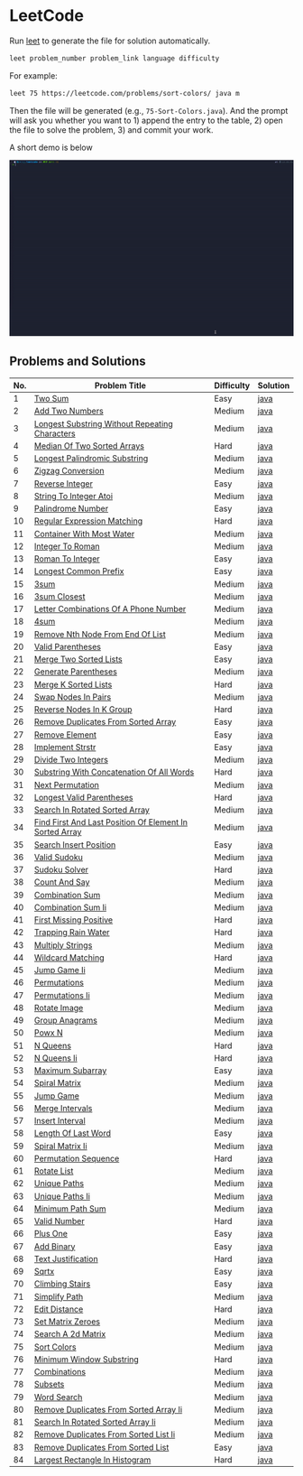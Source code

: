 # LeetCode

Run [leet](./scripts/leet) to generate the file for solution automatically.

```bash
leet problem_number problem_link language difficulty
```

For example:

```bash
leet 75 https://leetcode.com/problems/sort-colors/ java m
```
Then the file will be generated (e.g., `75-Sort-Colors.java`). And the prompt will ask you whether you want to 1) append
the entry to the table, 2) open the file to solve the problem, 3) and commit your work.

A short demo is below

![demo](./scripts/demo.gif)

## Problems and Solutions

| No. | Problem Title | Difficulty | Solution |
|-----|---------------|------------|----------|
| 1 | [Two Sum](https://leetcode.com/problems/two-sum/) | Easy | [java](./algorithms/java/1-Two-Sum/TwoSum.java) |
| 2 | [Add Two Numbers](https://leetcode.com/problems/add-two-numbers/) | Medium | [java](./algorithms/java/2-Add-Two-Numbers/AddTwoNumbers.java) |
| 3 | [Longest Substring Without Repeating Characters](https://leetcode.com/problems/longest-substring-without-repeating-characters/) | Medium | [java](./algorithms/java/3-Longest-Substring-Without-Repeating-Characters/LongestSubstringWithoutRepeatingCharacters.java) |
| 4 | [Median Of Two Sorted Arrays](https://leetcode.com/problems/median-of-two-sorted-arrays/) | Hard | [java](./algorithms/java/4-Median-Of-Two-Sorted-Arrays/MedianOfTwoSortedArrays.java) |
| 5 | [Longest Palindromic Substring](https://leetcode.com/problems/longest-palindromic-substring/) | Medium | [java](./algorithms/java/5-Longest-Palindromic-Substring/LongestPalindromicSubstring.java) |
| 6 | [Zigzag Conversion](https://leetcode.com/problems/zigzag-conversion/) | Medium | [java](./algorithms/java/6-Zigzag-Conversion/ZigzagConversion.java) |
| 7 | [Reverse Integer](https://leetcode.com/problems/reverse-integer/) | Easy | [java](./algorithms/java/7-Reverse-Integer/ReverseInteger.java) |
| 8 | [String To Integer Atoi](https://leetcode.com/problems/string-to-integer-atoi/) | Medium | [java](./algorithms/java/8-String-To-Integer-Atoi/StringToIntegerAtoi.java) |
| 9 | [Palindrome Number](https://leetcode.com/problems/palindrome-number/) | Easy | [java](./algorithms/java/9-Palindrome-Number/PalindromeNumber.java) |
| 10 | [Regular Expression Matching](https://leetcode.com/problems/regular-expression-matching/) | Hard | [java](./algorithms/java/10-Regular-Expression-Matching/RegularExpressionMatching.java) |
| 11 | [Container With Most Water](https://leetcode.com/problems/container-with-most-water/) | Medium | [java](./algorithms/java/11-Container-With-Most-Water/ContainerWithMostWater.java) |
| 12 | [Integer To Roman](https://leetcode.com/problems/integer-to-roman/) | Medium | [java](./algorithms/java/12-Integer-To-Roman/IntegerToRoman.java) |
| 13 | [Roman To Integer](https://leetcode.com/problems/roman-to-integer/) | Easy | [java](./algorithms/java/13-Roman-To-Integer/RomanToInteger.java) |
| 14 | [Longest Common Prefix](https://leetcode.com/problems/longest-common-prefix) | Easy | [java](./algorithms/java/14-Longest-Common-Prefix/LongestCommonPrefix.java) |
| 15 | [3sum](https://leetcode.com/problems/3sum/) | Medium | [java](./algorithms/java/15-3sum/3sum.java) |
| 16 | [3sum Closest](https://leetcode.com/problems/3sum-closest/) | Medium | [java](./algorithms/java/16-3sum-Closest/3sumClosest.java) |
| 17 | [Letter Combinations Of A Phone Number](https://leetcode.com/problems/letter-combinations-of-a-phone-number/) | Medium | [java](./algorithms/java/17-Letter-Combinations-Of-A-Phone-Number/LetterCombinationsOfAPhoneNumber.java) |
| 18 | [4sum](https://leetcode.com/problems/4sum/) | Medium | [java](./algorithms/java/18-4sum/4sum.java) |
| 19 | [Remove Nth Node From End Of List](https://leetcode.com/problems/remove-nth-node-from-end-of-list/) | Medium | [java](./algorithms/java/19-Remove-Nth-Node-From-End-Of-List/RemoveNthNodeFromEndOfList.java) |
| 20 | [Valid Parentheses](https://leetcode.com/problems/valid-parentheses/) | Easy | [java](./algorithms/java/20-Valid-Parentheses/ValidParentheses.java) |
| 21 | [Merge Two Sorted Lists](https://leetcode.com/problems/merge-two-sorted-lists/) | Easy | [java](./algorithms/java/21-Merge-Two-Sorted-Lists/MergeTwoSortedLists.java) |
| 22 | [Generate Parentheses](https://leetcode.com/problems/generate-parentheses/) | Medium | [java](./algorithms/java/22-Generate-Parentheses/GenerateParentheses.java) |
| 23 | [Merge K Sorted Lists](https://leetcode.com/problems/merge-k-sorted-lists/) | Hard | [java](./algorithms/java/23-Merge-K-Sorted-Lists/MergeKSortedLists.java) |
| 24 | [Swap Nodes In Pairs](https://leetcode.com/problems/swap-nodes-in-pairs/) | Medium | [java](./algorithms/java/24-Swap-Nodes-In-Pairs/SwapNodesInPairs.java) |
| 25 | [Reverse Nodes In K Group](https://leetcode.com/problems/reverse-nodes-in-k-group/) | Hard | [java](./algorithms/java/25-Reverse-Nodes-In-K-Group/ReverseNodesInKGroup.java) |
| 26 | [Remove Duplicates From Sorted Array](https://leetcode.com/problems/remove-duplicates-from-sorted-array/) | Easy | [java](./algorithms/java/26-Remove-Duplicates-From-Sorted-Array/RemoveDuplicatesFromSortedArray.java) |
| 27 | [Remove Element](https://leetcode.com/problems/remove-element/) | Easy | [java](./algorithms/java/27-Remove-Element/RemoveElement.java) |
| 28 | [Implement Strstr](https://leetcode.com/problems/implement-strstr/) | Easy | [java](./algorithms/java/28-Implement-Strstr/ImplementStrstr.java) |
| 29 | [Divide Two Integers](https://leetcode.com/problems/divide-two-integers/) | Medium | [java](./algorithms/java/29-Divide-Two-Integers/DivideTwoIntegers.java) |
| 30 | [Substring With Concatenation Of All Words](https://leetcode.com/problems/substring-with-concatenation-of-all-words/) | Hard | [java](./algorithms/java/30-Substring-With-Concatenation-Of-All-Words/SubstringWithConcatenationOfAllWords.java) |
| 31 | [Next Permutation](https://leetcode.com/problems/next-permutation/) | Medium | [java](./algorithms/java/31-Next-Permutation/NextPermutation.java) |
| 32 | [Longest Valid Parentheses](https://leetcode.com/problems/longest-valid-parentheses/) | Hard | [java](./algorithms/java/32-Longest-Valid-Parentheses/LongestValidParentheses.java) |
| 33 | [Search In Rotated Sorted Array](https://leetcode.com/problems/search-in-rotated-sorted-array/) | Medium | [java](./algorithms/java/33-Search-In-Rotated-Sorted-Array/SearchInRotatedSortedArray.java) |
| 34 | [Find First And Last Position Of Element In Sorted Array](https://leetcode.com/problems/find-first-and-last-position-of-element-in-sorted-array/) | Medium | [java](./algorithms/java/34-Find-First-And-Last-Position-Of-Element-In-Sorted-Array/FindFirstAndLastPositionOfElementInSortedArray.java) |
| 35 | [Search Insert Position](https://leetcode.com/problems/search-insert-position/) | Easy | [java](./algorithms/java/35-Search-Insert-Position/SearchInsertPosition.java) |
| 36 | [Valid Sudoku](https://leetcode.com/problems/valid-sudoku/) | Medium | [java](./algorithms/java/36-Valid-Sudoku/ValidSudoku.java) |
| 37 | [Sudoku Solver](https://leetcode.com/problems/sudoku-solver/) | Hard | [java](./algorithms/java/37-Sudoku-Solver/SudokuSolver.java) |
| 38 | [Count And Say](https://leetcode.com/problems/count-and-say/) | Medium | [java](./algorithms/java/38-Count-And-Say/CountAndSay.java) |
| 39 | [Combination Sum](https://leetcode.com/problems/combination-sum/) | Medium | [java](./algorithms/java/39-Combination-Sum/CombinationSum.java) |
| 40 | [Combination Sum Ii](https://leetcode.com/problems/combination-sum-ii/) | Medium | [java](./algorithms/java/40-Combination-Sum-Ii/CombinationSumIi.java) |
| 41 | [First Missing Positive](https://leetcode.com/problems/first-missing-positive/) | Hard | [java](./algorithms/java/41-First-Missing-Positive/FirstMissingPositive.java) |
| 42 | [Trapping Rain Water](https://leetcode.com/problems/trapping-rain-water/) | Hard | [java](./algorithms/java/42-Trapping-Rain-Water/TrappingRainWater.java) |
| 43 | [Multiply Strings](https://leetcode.com/problems/multiply-strings/) | Medium | [java](./algorithms/java/43-Multiply-Strings/MultiplyStrings.java) |
| 44 | [Wildcard Matching](https://leetcode.com/problems/wildcard-matching/) | Hard | [java](./algorithms/java/44-Wildcard-Matching/WildcardMatching.java) |
| 45 | [Jump Game Ii](https://leetcode.com/problems/jump-game-ii/) | Medium | [java](./algorithms/java/45-Jump-Game-Ii/JumpGameIi.java) |
| 46 | [Permutations](https://leetcode.com/problems/permutations/) | Medium | [java](./algorithms/java/46-Permutations/Permutations.java) |
| 47 | [Permutations Ii](https://leetcode.com/problems/permutations-ii/) | Medium | [java](./algorithms/java/47-Permutations-Ii/PermutationsIi.java) |
| 48 | [Rotate Image](https://leetcode.com/problems/rotate-image/solution/) | Medium | [java](./algorithms/java/48-Rotate-Image/RotateImage.java) |
| 49 | [Group Anagrams](https://leetcode.com/problems/group-anagrams/) | Medium | [java](./algorithms/java/49-Group-Anagrams/GroupAnagrams.java) |
| 50 | [Powx N](https://leetcode.com/problems/powx-n/) | Medium | [java](./algorithms/java/50-Powx-N/PowxN.java) |
| 51 | [N Queens](https://leetcode.com/problems/n-queens/) | Hard | [java](./algorithms/java/51-N-Queens/NQueens.java) |
| 52 | [N Queens Ii](https://leetcode.com/problems/n-queens-ii/) | Hard | [java](./algorithms/java/52-N-Queens-Ii/NQueensIi.java) |
| 53 | [Maximum Subarray](https://leetcode.com/problems/maximum-subarray/) | Easy | [java](./algorithms/java/53-Maximum-Subarray/MaximumSubarray.java) |
| 54 | [Spiral Matrix](https://leetcode.com/problems/spiral-matrix/) | Medium | [java](./algorithms/java/54-Spiral-Matrix/SpiralMatrix.java) |
| 55 | [Jump Game](https://leetcode.com/problems/jump-game/) | Medium | [java](./algorithms/java/55-Jump-Game/JumpGame.java) |
| 56 | [Merge Intervals](https://leetcode.com/problems/merge-intervals/) | Medium | [java](./algorithms/java/56-Merge-Intervals/MergeIntervals.java) |
| 57 | [Insert Interval](https://leetcode.com/problems/insert-interval/) | Medium | [java](./algorithms/java/57-Insert-Interval/InsertInterval.java) |
| 58 | [Length Of Last Word](https://leetcode.com/problems/length-of-last-word/) | Easy | [java](./algorithms/java/58-Length-Of-Last-Word/LengthOfLastWord.java) |
| 59 | [Spiral Matrix Ii](https://leetcode.com/problems/spiral-matrix-ii/) | Medium | [java](./algorithms/java/59-Spiral-Matrix-Ii/SpiralMatrixIi.java) |
| 60 | [Permutation Sequence](https://leetcode.com/problems/permutation-sequence/) | Hard | [java](./algorithms/java/60-Permutation-Sequence/PermutationSequence.java) |
| 61 | [Rotate List](https://leetcode.com/problems/rotate-list/) | Medium | [java](./algorithms/java/61-Rotate-List/RotateList.java) |
| 62 | [Unique Paths](https://leetcode.com/problems/unique-paths/) | Medium | [java](./algorithms/java/62-Unique-Paths/UniquePaths.java) |
| 63 | [Unique Paths Ii](https://leetcode.com/problems/unique-paths-ii/) | Medium | [java](./algorithms/java/63-Unique-Paths-Ii/UniquePathsIi.java) |
| 64 | [Minimum Path Sum](https://leetcode.com/problems/minimum-path-sum/) | Medium | [java](./algorithms/java/64-Minimum-Path-Sum/MinimumPathSum.java) |
| 65 | [Valid Number](https://leetcode.com/problems/valid-number/) | Hard | [java](./algorithms/java/65-Valid-Number/ValidNumber.java) |
| 66 | [Plus One](https://leetcode.com/problems/plus-one/) | Easy | [java](./algorithms/java/66-Plus-One/PlusOne.java) |
| 67 | [Add Binary](https://leetcode.com/problems/add-binary/) | Easy | [java](./algorithms/java/67-Add-Binary/AddBinary.java) |
| 68 | [Text Justification](https://leetcode.com/problems/text-justification/) | Hard | [java](./algorithms/java/68-Text-Justification/TextJustification.java) |
| 69 | [Sqrtx](https://leetcode.com/problems/sqrtx/) | Easy | [java](./algorithms/java/69-Sqrtx/Sqrtx.java) |
| 70 | [Climbing Stairs](https://leetcode.com/problems/climbing-stairs/) | Easy | [java](./algorithms/java/70-Climbing-Stairs/ClimbingStairs.java) |
| 71 | [Simplify Path](https://leetcode.com/problems/simplify-path/) | Medium | [java](./algorithms/java/71-Simplify-Path/SimplifyPath.java) |
| 72 | [Edit Distance](https://leetcode.com/problems/edit-distance/) | Hard | [java](./algorithms/java/72-Edit-Distance/EditDistance.java) |
| 73 | [Set Matrix Zeroes](https://leetcode.com/problems/set-matrix-zeroes/) | Medium | [java](./algorithms/java/73-Set-Matrix-Zeroes/SetMatrixZeroes.java) |
| 74 | [Search A 2d Matrix](https://leetcode.com/problems/search-a-2d-matrix/) | Medium | [java](./algorithms/java/74-Search-A-2d-Matrix/SearchA2dMatrix.java) |
| 75 | [Sort Colors](https://leetcode.com/problems/sort-colors/) | Medium | [java](./algorithms/java/75-Sort-Colors/SortColors.java) |
| 76 | [Minimum Window Substring](https://leetcode.com/problems/minimum-window-substring/) | Hard | [java](./algorithms/java/76-Minimum-Window-Substring/MinimumWindowSubstring.java) |
| 77 | [Combinations](https://leetcode.com/problems/combinations/) | Medium | [java](./algorithms/java/77-Combinations/Combinations.java) |
| 78 | [Subsets](https://leetcode.com/problems/subsets/) | Medium | [java](./algorithms/java/78-Subsets/Subsets.java) |
| 79 | [Word Search](https://leetcode.com/problems/word-search/) | Medium | [java](./algorithms/java/79-Word-Search/WordSearch.java) |
| 80 | [Remove Duplicates From Sorted Array Ii](https://leetcode.com/problems/remove-duplicates-from-sorted-array-ii/) | Medium | [java](./algorithms/java/80-Remove-Duplicates-From-Sorted-Array-Ii/RemoveDuplicatesFromSortedArrayIi.java) |
| 81 | [Search In Rotated Sorted Array Ii](https://leetcode.com/problems/search-in-rotated-sorted-array-ii/) | Medium | [java](./algorithms/java/81-Search-In-Rotated-Sorted-Array-Ii/SearchInRotatedSortedArrayIi.java) |
| 82 | [Remove Duplicates From Sorted List Ii](https://leetcode.com/problems/remove-duplicates-from-sorted-list-ii/) | Medium | [java](./algorithms/java/82-Remove-Duplicates-From-Sorted-List-Ii/RemoveDuplicatesFromSortedListIi.java) |
| 83 | [Remove Duplicates From Sorted List](https://leetcode.com/problems/remove-duplicates-from-sorted-list/) | Easy | [java](./algorithms/java/83-Remove-Duplicates-From-Sorted-List/RemoveDuplicatesFromSortedList.java) |
| 84 | [Largest Rectangle In Histogram](https://leetcode.com/problems/largest-rectangle-in-histogram/) | Hard | [java](./algorithms/java/84-Largest-Rectangle-In-Histogram/LargestRectangleInHistogram.java) |
